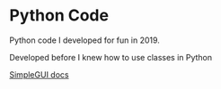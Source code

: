 # Python Code
Python code I developed for fun in 2019.

Developed before I knew how to use classes in Python

[SimpleGUI docs](https://simplequi.readthedocs.io/en/stable/index.html)
